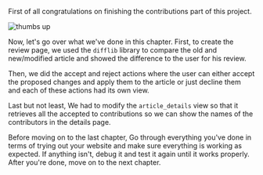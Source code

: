 First of all congratulations on finishing the contributions part of this project. 

![thumbs up](https://media.giphy.com/media/3o7abGQa0aRJUurpII/giphy.gif)

Now, let's go over what we've done in this chapter. First, to create the review page, we used the `difflib` library to compare the old and new/modified article and showed the difference to the user for his review.


Then, we did the accept and reject actions where the user can either accept the proposed changes and apply them to the article or just decline them and each of these actions had its own view.


Last but not least, We had to modify the `article_details` view so that it retrieves all the accepted to contributions so we can show the names of the contributors in the details page.


Before moving on to the last chapter, Go through everything you've done in terms of trying out your website and make sure everything is working as expected. If anything isn't, debug it and test it again until it works properly. After you're done, move on to the next chapter.
